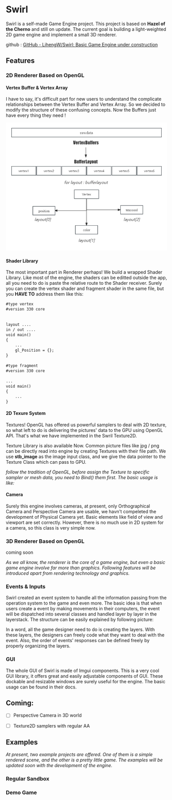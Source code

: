 # Swirl

Swirl is a self-made Game Engine project. This project is based on **Hazel of the Cherno** and still on update. The current goal is building a light-weighted 2D game engine and implement a small 3D renderer.

github : [GitHub - LihengW/Swirl: Basic Game Engine under construction](https://github.com/LihengW/Swirl)

## Features

### 2D Renderer Based on OpenGL

#### Vertex Buffer & Vertex Array

I have to say, it's difficult part for new users to understand the complicate relationships between the Vertex Buffer and Vertex Array. So we decided to modify the structure of these confusing concepts. Now the Buffers just have every thing they need !

![ss](docs/VertexBuffer.png)

#### Shader Library

The most important part in Renderer perhaps! We build a wrapped Shader Library. Like most of the engine, the shaders can be editted outside the app, all you need to do is paste the relative route to the Shader receiver. Surely you can create the vertex shader and fragment shader in the same file, but you **HAVE TO** address them like this:

```
#type vertex
#version 330 core


layout ....
in / out ....
void main()
{
    ...
    gl_Position = {};
}

#type fragment
#version 330 core

...
void main()
{
    ...
}
```

#### 2D Texure System

Textures! OpenGL has offered us powerful samplers to deal with 2D texture, so what left to do is delivering the pictures' data to the GPU using OpenGL API. That's what we have implemented in the Swril Texture2D.

Texture Library is also available Now. Common picture files like jpg / png can be directly read into engine by creating Textures with their file path. We use **stb_image** as the image input class, and we give the data pointer to the Texture Class which can pass to GPU.

*follow the tradition of OpenGL, before assign the Texture to specific sampler or mesh data, you need to Bind() them first. The basic usage is like:*

#### Camera

Surely this engine involves cameras, at present, only Orthographical Camera and Perspective Camera are usable, we havn't compeleted the development of Physical Camera yet. Basic elements like field of view and viewport are set correctly. However, there is no much use in 2D system for a camera, so this class is very simple now.



### 3D Renderer Based on OpenGL

coming soon



*As we all know, the renderer is the core of a game engine, but even a basic game engine involve far more than graphics. Following features will be introduced apart from rendering technology and graphics.*



### Events & Inputs

Swirl created an event system to handle all the information passing from the operation system to the game and even more. The basic idea is that when users create a event by making movements in their computers, the event will be dispatched into several classes and handled layer by layer in the layerstack. The structure can be easily explained by following picture:



 In a word, all the game designer need to do is creating the layers. With these layers, the designers can freely code what they want to deal with the event. Also, the order of events' responses can be defined freely by properly organizing the layers. 



### GUI

The whole GUI of Swirl is made of Imgui components. This is a very cool GUI library, it offers great and easily adjustable components of GUI. These dockable and resizable windows are surely useful for the engine. The basic usage can be found in their docs.



## Coming:

- [ ] Perspective Camera in 3D world

- [ ] Texture2D samplers with regular AA

## Examples

*At present, two example projects are offered. One of them is a simple rendered scene, and the other is a pretty little game. The examples will be updated soon with the development of the engine.*

### Regular Sandbox



### Demo Game
